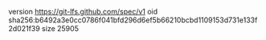 version https://git-lfs.github.com/spec/v1
oid sha256:b6492a3e0cc0786f041bfd296d6ef5b66210bcbd1109153d731e133f2d021f39
size 25905
